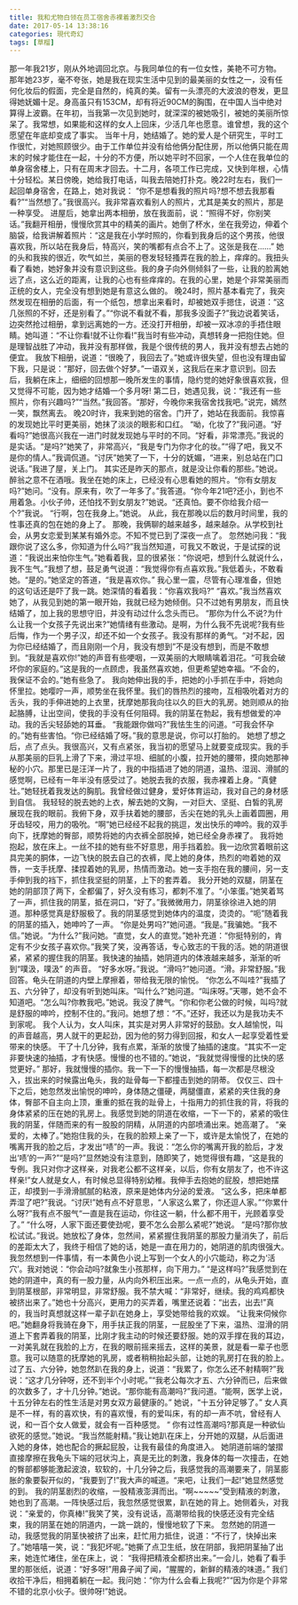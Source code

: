 ```yaml
---
title: 我和尤物白领在员工宿舍赤裸着激烈交合
date: 2017-05-14 13:38:16
categories: 現代奇幻
tags: [草榴]
---
```

那一年我21岁，刚从外地调回北京。与我同单位的有一位女性，美艳不可方物。那年她23岁，毫不夸张，她是我在现实生活中见到的最美丽的女性之一，没有任何化妆后的假面，完全是自然的，纯真的美。留有一头漂亮的大波浪的卷发，更显得她妩媚十足。身高虽只有153CM，却有将近90CM的胸围，在中国人当中绝对算得上波霸。在年初，当我第一次见到她时，就深深的被她吸引，被她的美丽所惊呆了。我常想，如果能和这样的女人上回床，少活几年也愿意。谁曾想，我的这个愿望在年底却变成了事实。
当年十月，她结婚了。她的爱人是个研究生，平时工作很忙，对她照顾很少。由于工作单位并没有给他俩分配住房，所以他俩只能在周末的时候才能住在一起，十分的不方便，所以她平时不回家，一个人住在我单位的单身宿舍楼上，只有在周末才回去。十二月，各项工作已完成，又快到年根，心情十分轻松。某日傍晚，她给我打电话，叫我去陪她打扑克。晚22时左右，我们一起回单身宿舍，在路上，她对我说： “你不是想看我的照片吗?想不想去我那看看?”“当然想了。”我很高兴。我非常喜欢看别人的照片，尤其是美女的照片，那是一种享受。
进屋后，她拿出两本相册，放在我面前，说：“照得不好，你别笑话。”我翻开相册，慢慢欣赏其中的精美的画片。她倒了杯水，坐在我旁边，伸着个脑袋，给我讲解着照片：“这是我在小学时照的，你看到我身后的这个男孩，他很喜欢我，所以站在我身后，特高兴，笑的嘴都有点合不上了。这张是我在……”
她的头和我挨的很近，吹气如兰，美丽的卷发轻轻搔弄在我的脸上，痒痒的。我扭头看了看她，她好象并没有意识到这些。我的身子向外侧倾斜了一些，让我的脸离她远了点，这么近的距离，让我的心也有些痒痒的。在我的心里，她是个非常美丽而正统的女人，完全没有想到她是有意这么做的。
晚24时，照片基本看完了，我突然发现在相册的后面，有一个纸包，想拿出来看时，却被她双手摁住，说道：“这几张照的不好，还是别看了。”“你说不看就不看，那我多没面子?”我边说着笑话，边突然抢过相册，拿到远离她的一方。还没打开相册，却被一双冰凉的手捂住眼睛。她叫道：“不让你看!就不让你看!”我当时有些冲动，真想转身一把抱住她。但是理智战胜了冲动，我并没有那样做，我是个很传统的男人，我并没有想去占她的便宜。
我放下相册，说道：“很晚了，我回去了。”她或许很失望，但也没有理由留下我，只是说：“那好，回去做个好梦。”一语双关，这我后在来才意识到。回去后，我躺在床上，细细的回想那一晚所发生的事情，隐约觉的她好象很喜欢我，但又觉得不可能，因为她才结婚一个多月呀!
第二日，她遇见我，说：“我还有一些照片，你有兴趣吗?”“当然。”我回答。“那好，今晚你来我宿舍找我吧。”说完，嫣然一笑，飘然离去。
晚20时许，我来到她的宿舍。门开了，她站在我面前。我惊喜的发现她比平时更美丽，她抹了淡淡的眼影和口红。
“呦，化妆了?”我问道。“好看吗?”她很高兴我在一进门时就发现她与平时的不同。“好看，非常漂亮。”我说的是实话。“是吗?”她笑了，非常高兴，“我是专门为你才化的妆。”“得了吧，我又不是你的情人。”我调侃道。“讨厌”她笑了一下，十分的妩媚，“进来，别总站在门口说话。”我进了屋，关上门。
其实还是昨天的那点，就是没让你看的那些。”她说。醉翁之意不在酒哦。我坐在她的床上，已经没有心思看她的照片。“你有女朋友吗?”她问。“没有。原来有，吹了一年多了。”我答道。“你今年21吧?还小，到也不用着急。小伙子帅，还怕找不到女朋友?”她说。“还真怕。要不你给我介绍一个?”我说。 “行啊，包在我身上。”她说。
从此，我在那晚以后的数月时间里，我的性事还真的包在她的身上了。
那晚，我俩聊的越来越多，越来越杂。从学校到社会，从男女恋爱到某某有婚外恋。不知不觉已到了深夜一点了。
忽然她问我：“我跟你说了这么多，你知道为什么吗?”我当然知道，可我又不敢说，于是试探的说道：“我说出来怕你生气。”她看着我，显的很紧张：“你说吧，想到什么就说什么，我不生气。”我想了想，鼓足勇气说道：“我觉得你有点喜欢我。”我低着头，不敢看她。“是的。”她坚定的答道，“我是喜欢你。”
我心里一震，尽管有心理准备，但她的这句话还是吓了我一跳。她深情的看着我：“你喜欢我吗?”
“喜欢。”我当然喜欢她了，从我见到她的第一眼开始，我就已经为她倾倒。只不过她有男朋友，而且快结婚了，加上我的思想守旧，并没有动过什么念头而已。
“那你为什么不说?为什么让我一个女孩子先说出来?”她情绪有些激动。是啊，为什么我不先说呢?我有些后悔，作为一个男子汉，却还不如一个女孩子。我没有那样的勇气。“对不起，因为你已经结婚了，而且刚刚一个月，我没有想到”不是没有想到，而是不敢想到。“我就是喜欢你!”她的声音有些哽咽，一双美丽的大眼睛噙着泪花。“可我会破坏你的家庭的。”这是我的一点顾虑，我虽然喜欢她，但更希望她幸福。“不会的，我保证不会的。”她有些急了。
我向她伸出我的手，把她的小手抓在手中，将她向怀里拉。她嘤咛一声，顺势坐在我怀里。我们的唇热烈的接吻，互相吸吮着对方的舌头，我的手伸进她的上衣里，抚摩她那我向往以久的巨大的乳房。她则顺从的抬起胳膊，让出空间，使我的手没有任何阻碍。我的阴茎在勃起，我有想做爱的冲动。我的舌尖轻舔她的耳垂。
“我能跟你做吗?”我怯生生的问道。“可我会怀孕的。”她有些害怕。“你已经结婚了呀。”我的意思是说，你可以打胎的。
她想了想之后，点了点头。我很高兴，又有点紧张，我当初的愿望马上就要变成现实。我的手从那美丽的巨乳上滑了下来，滑过平坦、细腻的小腹，拉开她的腰带，摸向她那神秘的小穴。那里已是汪洋一片了，我的中指插进了她的阴道，温热、湿润、滑腻的感觉啊，已经有一年半没有感受过了。她脱去我的衣服，我赤裸着上身。“真健壮。”她轻抚着我发达的胸肌。我曾经做过健身，爱好体育运动，我对自己的身材感到自信。
我轻轻的脱去她的上衣，解去她的文胸，一对巨大、坚挺、白皙的乳房展现在我的眼前。我俯下身，双手扶着她的腰部，舌尖在她的乳头上画着圆圈，用牙齿轻咬，用力的吸吮。“啊”她已经经不起我的挑逗，发出快乐的呻吟。我的双手向下，抚摩她的臀部，顺势将她的内衣裤全部脱掉，她已经全身赤裸了。
我将她抱起，放在床上。一丝不挂的她有些不好意思，用手挡着脸。我一边欣赏着眼前这具完美的胴体，一边飞快的脱去自己的衣裤，爬上她的身体，热烈的吻着她的双唇，一支手抚摩、揉捏着她的乳房，热情而激动。她一支手抱在我的腰间，另一支手伸到我的裆下，抓住我坚挺的阴茎，上下的套弄着。
我分开她的双腿，阴茎在她的阴部顶了两下，全都偏了，好久没有练习，都刺不准了。“小笨蛋。”她笑着骂了一声，抓住我的阴茎，抵在洞口，“好了。”我微微用力，阴茎徐徐进入她的阴道。那种感觉真是舒服极了。我的阴茎感觉到她体内的温度，烫烫的。“呃”随着我的阴茎的插入，她呻吟了一声。
“你是处男吗?”她问道。“我是。”我骗她。“我不信。”她说。“为什么?”我问她。“直觉，女人的直觉。”她补充道：“你挺特别的，肯定有不少女孩子喜欢你。”我笑了笑，没再答话，专心致志的干我的活。她的阴道很紧，紧紧的握住我的阴茎。我快速的抽插，她阴道内的体液越来越多，渐渐的听到“噗汲，噗汲” 的声音。
“好多水呀。”我说。“滑吗?”她问道。“滑。非常舒服。”我回答。龟头在阴道的内壁上摩擦着，带给我无限的愉悦。
“你怎么不叫哇?”我插了五、六分钟了，却没有听到她叫床。“叫什么?”她问道。“叫床呀。”天哪，她不会不知道吧。“怎么叫?你教我吧。”她说。我没了脾气。“你和你老公做的时候，叫吗?就是舒服的呻吟，控制不住的。”我问。她想了想：“不。”还好，我还以为是我功夫不到家呢。
我个人认为，女人叫床，其实是对男人非常好的鼓励。女人越愉悦，叫的声音越高，男人就干的更起劲，因为他的努力得到回报，和女人一起享受着性爱带来的快感。
干了十几分钟，我有点累，渐渐的放慢了抽插的速度。“其实不一定非要快速的抽插，才有快感。慢慢的也不错的。”她说，“我就觉得慢慢的比快的感觉更好。” 那好，我就慢慢的插你。我一下一下的慢慢抽插，每一次都是尽根没入，拔出来的时候露出龟头，我的趾骨每一下都撞击到她的阴蒂。
仅仅三、四十下之后，她忽然发出愉悦的呻吟，身体随之僵硬，两腿僵直，紧紧的夹住我的身体，臀部不自主向上顶，重重的抵在我的趾骨上，十指用力的抓住我的背，将我的身体紧紧的压在她的乳房上。我感觉到她的阴道在收缩，一下一下的，紧紧的吸住我的阴茎，伴随而来的有一股股的阴精，从阴道的内部喷涌出来。她高潮了。
“亲爱的，太棒了。”她抱住我的头，在我的脸颊上亲了一下，或许是太愉悦了，在她的嘴离开我的脸之后，才发出“啧”的一声。我说：“怎么你的嘴离开我的脸后，才发出‘啧’的一声?”“是吗?”显然她没有注意到，随即笑了，她觉得很有趣，“这是我的专例。我只对你才这样亲，对我老公都不这样亲，以后，你有女朋友了，也不许这样亲!”女人就是女人，有时候总显得特别幼稚。我伸手去抱她的屁股，想把她摆正，却摸到一手滑滑腻腻的粘液，原来是她体内分泌的爱液。
“这么多，把床单都弄湿了吧?”我说。“讨厌!”她有点不好意思，“人家这么累了，你还逗人家。”“你累什么呀?”我有点不服气“一直是我在运动，你往这一躺，什么都不用干，光顾着享受了。”
“什么呀，人家下面还要使劲呢，要不怎么会那么紧呢?”她说。
“是吗?那你放松试试。”我说。她放松了身体，忽然间，紧紧握住我阴茎的那股力量消失了，前后的差距太大了，我终于相信了她的话，她是一直在用力的，她阴道的肌肉很强大。我忽然想到一件事情，有一本黄色小说上写到一个女人的小穴能动，称之为‘活穴’。我对她说：“你会动吗?就象生小孩那样，向下用力。”
“是这样吗?”我感觉到在她的阴道中，真的有一股力量，从内向外积压出来。一点一点的，从龟头开始，直到阴茎根部，非常明显，非常舒服。我不禁大喊：“非常好，继续。我的鸡鸡都快被挤出来了。”她也十分高兴，更用力的买弄着，嘴里还说着：“出去，出去!”真的，我当时真想就这样一辈子趴在她身上，享受她带给我的欢娱。
“让我来伺候你吧。”她翻身将我骑在身下，用手扶正我的阴茎，一屁股坐了下来，温热、湿滑的阴道上下套弄着我的阴茎，比刚才我主动的时候还要舒服。她的双手撑在我的耳边，一对美乳就在我脸的上方，在我的眼前摇来摇去，这样的美景，就是看一辈子也愿意。我可以随意的抚摩她的乳房，或者稍稍抬起头部，让她的乳房打在我的脸上。
过了五、六分钟，她忽然趴在我的身上，说道：“我累了，你怎么还不射精啊?”我说：“这才几分钟呀，还不到半个小时呢。”“我老公每次才五、六分钟而已，后来做的次数多了，才十几分钟。”她说。“那你能有高潮吗?”我问道。“能啊，医学上说，十五分钟左右的性生活是对男女双方最健康的。” 她说，“十五分钟足够了。”
女人真是不一样，有的喜欢快，有的喜欢慢，有的爱叫床，有的却一声不吭，曾经有人说，和一百个女人做爱，就会有一百种感觉。
“ 你有过性高潮吗?那真是一种欲仙欲死的感觉。”她说。“我当然能射精。”我让她趴在床上，分开她的双腿，从后面进入她的身体，她也配合的撅起屁股，让我有最佳的角度进入。
她阴道前端的皱摺直接摩擦在我龟头下端的冠状沟上，真是无比的刺激，我身体的每一次撞击，在她的臀部都够能激起波浪，软软的，十几分钟之后，我感觉我的高潮要来了，阴茎膨胀的象要裂开似的，“我要到了!”我大声的喊道。“来吧，让我们一起!”她显然感觉的到。
我的阴茎剧烈的收缩，一股精液澎湃而出。“啊~~~~~”受到精液的刺激，她也到了高潮。一阵快感过后，我忽然感觉很累，趴在她的背上。她侧着头，对我说：“亲爱的，你真棒!”我笑了笑，没有说话，高潮带给我的快感还没有完全结束，我的阴茎在她的阴道内，一跳一跳的，慢慢地软了下来。
忽然她的阴道一动，我感觉我的阴茎快被挤了出来，赶忙用力抵住，说道：“不行了，快掉出来了。”她嘻嘻一笑，说：“我犯坏呢。”她撕了点卫生纸，放在阴部，我把阴茎抽了出来，她连忙堵住，坐在床上，说： “我得把精液全都挤出来。”一会儿，她看了看手里的那张纸，说道：“好多呀!”用鼻子闻了闻，“腥腥的，新鲜的精液的味道。”
我们收拾干净后，相拥着躺在一起。我问她：“你为什么会看上我呢?”“因为你是个非常不错的北京小伙子。很帅呀!”她说。